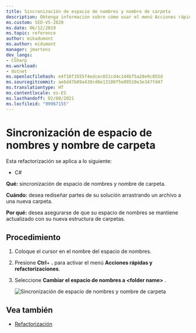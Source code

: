 ```yaml
---
title: Sincronización de espacio de nombres y nombre de carpeta
description: Obtenga información sobre cómo usar el menú Acciones rápidas y refactorizaciones para sincronizar el espacio de nombres y el nombre de la carpeta.
ms.custom: SEO-VS-2020
ms.date: 06/12/2019
ms.topic: reference
author: mikadumont
ms.author: midumont
manager: jmartens
dev_langs:
- CSharp
ms.workload:
- dotnet
ms.openlocfilehash: e4f10f3555f4edcec031cd4c144bf5a28e9c055d
ms.sourcegitcommit: ae6d47b09a439cd0e13180f5e89510e3e347fd47
ms.translationtype: HT
ms.contentlocale: es-ES
ms.lasthandoff: 02/08/2021
ms.locfileid: "99967155"
---
```

# <a name="sync-namespace-and-folder-name"></a>Sincronización de espacio de nombres y nombre de carpeta

Esta refactorización se aplica a lo siguiente:

- C#

**Qué:** sincronización de espacio de nombres y nombre de carpeta.

**Cuándo:** desea rediseñar partes de su solución arrastrando un archivo a una nueva carpeta. 

**Por qué:** desea asegurarse de que su espacio de nombres se mantiene actualizado con su nueva estructura de carpetas.

## <a name="how-to"></a>Procedimiento

1. Coloque el cursor en el nombre del espacio de nombres.
2. Presione **Ctrl**+ **.** para activar el menú **Acciones rápidas y refactorizaciones**.
3. Seleccione **Cambiar el espacio de nombres a \<folder name>** .

   ![Sincronización de espacio de nombres y nombre de carpeta](media/sync-namespace-and-folder-name.png)

## <a name="see-also"></a>Vea también

- [Refactorización](../refactoring-in-visual-studio.md)

